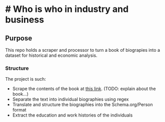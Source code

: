 # # Who is who in industry and business


## Purpose

This repo holds a scraper and processor to turn a book of biograpies into a dataset for historical and economic analysis.

### Structure

The project is such:

- Scrape the contents of the book at [this link](http://runeberg.org/vemindu/). (TODO: explain about the book...)
- Separate the text into individual biographies using regex
- Translate and structure the biographies into the Schema.org/Person format
- Extract the education and work histories of the individuals
